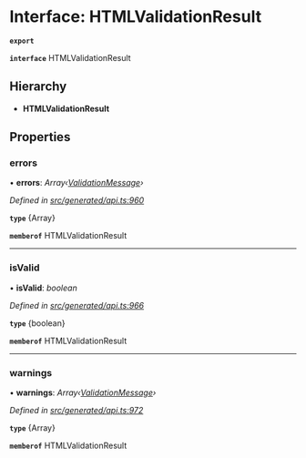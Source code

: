 # Interface: HTMLValidationResult

**`export`** 

**`interface`** HTMLValidationResult

## Hierarchy

* **HTMLValidationResult**

## Properties

###  errors

• **errors**: *Array‹[ValidationMessage](_generated_api_.validationmessage.md)›*

*Defined in [src/generated/api.ts:960](https://github.com/mailslurp/mailslurp-client-ts-js/blob/45dbdd8/src/generated/api.ts#L960)*

**`type`** {Array<ValidationMessage>}

**`memberof`** HTMLValidationResult

___

###  isValid

• **isValid**: *boolean*

*Defined in [src/generated/api.ts:966](https://github.com/mailslurp/mailslurp-client-ts-js/blob/45dbdd8/src/generated/api.ts#L966)*

**`type`** {boolean}

**`memberof`** HTMLValidationResult

___

###  warnings

• **warnings**: *Array‹[ValidationMessage](_generated_api_.validationmessage.md)›*

*Defined in [src/generated/api.ts:972](https://github.com/mailslurp/mailslurp-client-ts-js/blob/45dbdd8/src/generated/api.ts#L972)*

**`type`** {Array<ValidationMessage>}

**`memberof`** HTMLValidationResult
